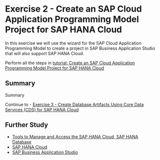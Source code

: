 # Exercise 2 - Create an SAP Cloud Application Programming Model Project for SAP HANA Cloud

In this exercise we will use the wizard for the SAP Cloud Application Programming Model to create a project in SAP Business Application Studio that will also support SAP HANA Cloud.

Perform all the steps in [tutorial: Create an SAP Cloud Application Programming Model Project for SAP HANA Cloud](https://developers.sap.com/tutorials/hana-cloud-cap-create-project.html)

## Summary

Summary

Continue to - [Exercise 3 - Create Database Artifacts Using Core Data Services (CDS) for SAP HANA Cloud](../ex3/README.md)

## Further Study

* [Tools to Manage and Access the SAP HANA Cloud, SAP HANA Database](https://developers.sap.com/tutorials/hana-cloud-mission-trial-3.html)
* [SAP HANA Cloud](https://community.sap.com/topics/hana)
* [SAP Business Application Studio](https://community.sap.com/topics/business-application-studio)
